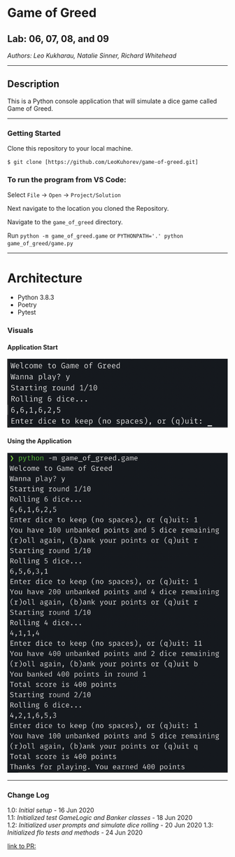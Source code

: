 # Game of Greed

## Lab: 06, 07, 08, and 09

_Authors: Leo Kukharau, Natalie Sinner, Richard Whitehead_

---

## Description

This is a Python console application that will simulate a dice game called Game of Greed.

---

### Getting Started

Clone this repository to your local machine.

```
$ git clone [https://github.com/LeoKuhorev/game-of-greed.git]
```

### To run the program from VS Code:

Select `File` -> `Open` -> `Project/Solution`

Next navigate to the location you cloned the Repository.

Navigate to the `game_of_greed` directory.

Run `python -m game_of_greed.game` or `PYTHONPATH='.' python game_of_greed/game.py`

---

# Architecture

- Python 3.8.3
- Poetry
- Pytest

### Visuals

#### Application Start

![Game of Greed lab 2](assests/start.png)

#### Using the Application

![Image 1](assests/playing_game.png)

---

### Change Log

1.0: _Initial setup_ - 16 Jun 2020  
1.1: _Initialized test GameLogic and Banker classes_ - 18 Jun 2020  
1.2: _Initialized user prompts and simulate dice rolling_ - 20 Jun 2020
1.3: _Initialized flo tests and methods_ - 24 Jun 2020

[link to PR:](https://github.com/LeoKuhorev/game-of-greed/pull/20)
